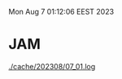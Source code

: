 Mon Aug  7 01:12:06 EEST 2023
# JAM
<a href='./cache/202308/07_01.log'>./cache/202308/07_01.log</a>
